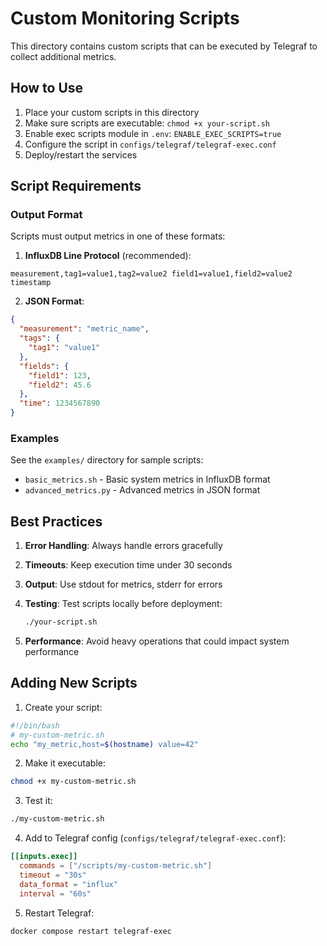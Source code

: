 # Custom Monitoring Scripts

This directory contains custom scripts that can be executed by Telegraf to collect additional metrics.

## How to Use

1. Place your custom scripts in this directory
2. Make sure scripts are executable: `chmod +x your-script.sh`
3. Enable exec scripts module in `.env`: `ENABLE_EXEC_SCRIPTS=true`
4. Configure the script in `configs/telegraf/telegraf-exec.conf`
5. Deploy/restart the services

## Script Requirements

### Output Format

Scripts must output metrics in one of these formats:

1. **InfluxDB Line Protocol** (recommended):
```
measurement,tag1=value1,tag2=value2 field1=value1,field2=value2 timestamp
```

2. **JSON Format**:
```json
{
  "measurement": "metric_name",
  "tags": {
    "tag1": "value1"
  },
  "fields": {
    "field1": 123,
    "field2": 45.6
  },
  "time": 1234567890
}
```

### Examples

See the `examples/` directory for sample scripts:
- `basic_metrics.sh` - Basic system metrics in InfluxDB format
- `advanced_metrics.py` - Advanced metrics in JSON format

## Best Practices

1. **Error Handling**: Always handle errors gracefully
2. **Timeouts**: Keep execution time under 30 seconds
3. **Output**: Use stdout for metrics, stderr for errors
4. **Testing**: Test scripts locally before deployment:
   ```bash
   ./your-script.sh
   ```

5. **Performance**: Avoid heavy operations that could impact system performance

## Adding New Scripts

1. Create your script:
```bash
#!/bin/bash
# my-custom-metric.sh
echo "my_metric,host=$(hostname) value=42"
```

2. Make it executable:
```bash
chmod +x my-custom-metric.sh
```

3. Test it:
```bash
./my-custom-metric.sh
```

4. Add to Telegraf config (`configs/telegraf/telegraf-exec.conf`):
```toml
[[inputs.exec]]
  commands = ["/scripts/my-custom-metric.sh"]
  timeout = "30s"
  data_format = "influx"
  interval = "60s"
```

5. Restart Telegraf:
```bash
docker compose restart telegraf-exec
```